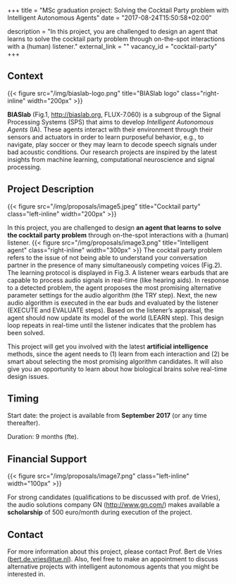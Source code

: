 +++
title = "MSc graduation project: Solving the Cocktail Party problem with Intelligent Autonomous Agents"
date = "2017-08-24T15:50:58+02:00"

description = "In this project, you are challenged to design an agent that learns to solve the cocktail party problem through on-the-spot interactions with a (human) listener."
external_link = ""
vacancy_id = "cocktail-party"
+++


## Context

{{< figure src="/img/biaslab-logo.png" title="BIASlab logo" class="right-inline" width="200px" >}}

**BIASlab** (Fig.1, <http://biaslab.org>, FLUX-7.060) is
a subgroup of the Signal Processing Systems (SPS) that aims to develop
*Intelligent Autonomous Agents* (IA). These agents interact with their
environment through their sensors and actuators in order to learn
purposeful behavior, e.g., to navigate, play soccer or they may learn to
decode speech signals under bad acoustic conditions. Our research
projects are inspired by the latest insights from machine learning,
computational neuroscience and signal processing.

## Project Description

{{< figure src="/img/proposals/image5.jpeg" title="Cocktail party" class="left-inline" width="200px" >}}

In this project, you are challenged to design **an agent that learns to solve
the cocktail party problem** through on-the-spot interactions with a (human)
listener. {{< figure src="/img/proposals/image3.png" title="Intelligent agent"
class="right-inline" width="300px" >}} The cocktail party problem refers to the
issue of not being able to understand your conversation partner in the presence
of many simultaneously competing voices (Fig.2). The learning protocol is
displayed in Fig.3. A listener wears earbuds that are capable to process audio
signals in real-time (like hearing aids). In response to a detected problem, the
agent proposes the most promising alternative parameter settings for the audio
algorithm (the TRY step). Next, the new audio algorithm is executed in the ear
buds and evaluated by the listener (EXECUTE and EVALUATE steps). Based on the
listener’s appraisal, the agent should now update its model of the world (LEARN
step). This design loop repeats in real-time until the listener indicates that
the problem has been solved.


This project will get you involved with the latest **artificial
intelligence** methods, since the agent needs to (1) learn from each
interaction and (2) be smart about selecting the most promising
algorithm candidates. It will also give you an opportunity to learn
about how biological brains solve real-time design issues.

## Timing

Start date: the project is available from **September 2017** (or any time thereafter).

Duration: 9 months (fte).

## Financial Support

{{< figure src="/img/proposals/image7.png" class="left-inline" width="100px" >}}

For strong candidates (qualifications to be discussed with prof. de Vries), the
audio solutions company GN (<http://www.gn.com/>) makes available a
**scholarship** of 500 euro/month during execution of the project.

## Contact

For more information about this project, please contact Prof. Bert de
Vries (<bert.de.vries@tue.nl>). Also, feel free to make an appointment
to discuss alternative projects with intelligent autonomous agents that
you might be interested in.
